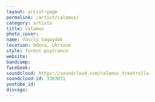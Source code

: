 ```yaml
---
layout: artist-page
permalink: /artist/calamus/
category: artists
title: Calamus
photo_cover: 
name: Vasily Sagaydak
location: Odesa, Ukraine
style: forest psytrance
website: 
bandcamp: 
facebook: 
soundcloud: https://soundcloud.com/calamus_treetrolla
soundcloud-id: 3383071
youtube_id: 
discogs: 
---
```

